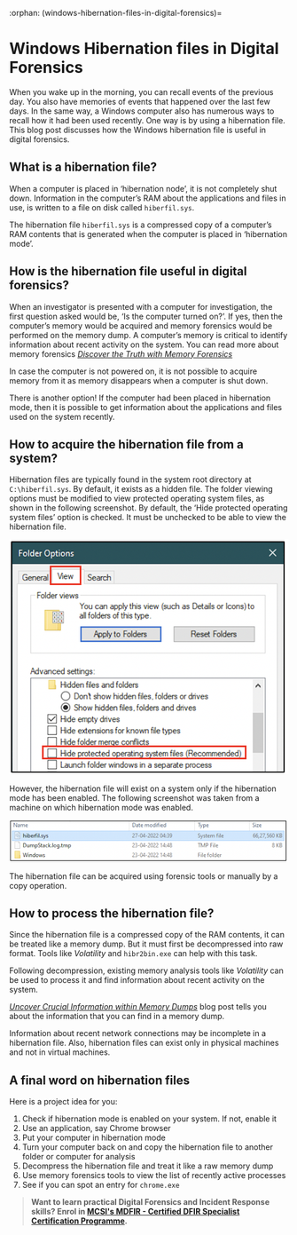:orphan:
(windows-hibernation-files-in-digital-forensics)=
# Windows Hibernation files in Digital Forensics

When you wake up in the morning, you can recall events of the previous day. You also have memories of events that happened over the last few days. In the same way, a Windows computer also has numerous ways to recall how it had been used recently. One way is by using a hibernation file. This blog post discusses how the Windows hibernation file is useful in digital forensics.

## What is a hibernation file?

When a computer is placed in ‘hibernation node’, it is not completely shut down. Information in the computer’s RAM about the applications and files in use, is written to a file on disk called `hiberfil.sys`.

The hibernation file `hiberfil.sys` is a compressed copy of a computer’s RAM contents that is generated when the computer is placed in ‘hibernation mode’.

## How is the hibernation file useful in digital forensics?

When an investigator is presented with a computer for investigation, the first question asked would be, ‘Is the computer turned on?’. If yes, then the computer’s memory would be acquired and memory forensics would be performed on the memory dump. A computer’s memory is critical to identify information about recent activity on the system. You can read more about memory forensics *[Discover the Truth with Memory Forensics](discover-the-truth-with-memory-forensics)* 

In case the computer is not powered on, it is not possible to acquire memory from it as memory disappears when a computer is shut down. 

There is another option! If the computer had been placed in hibernation mode, then it is possible to get information about the applications and files used on the system recently.

## How to acquire the hibernation file from a system?

Hibernation files are typically found in the system root directory at `C:\hiberfil.sys`. By default, it exists as a hidden file. The folder viewing options must be modified to view protected operating system files, as shown in the following screenshot. By default, the ‘Hide protected operating system files’ option is checked. It must be unchecked to be able to view the hibernation file.

![folder options: unchecking hide protected operating system files](images/win-hibernation-1.png)

However, the hibernation file will exist on a system only if the hibernation mode has been enabled. The following screenshot was taken from a machine on which hibernation mode was enabled.

![image of hibernation mode enabled machine and the hibernation file](images/win-hibernation-2.png)

The hibernation file can be acquired using forensic tools or manually by a copy operation.

## How to process the hibernation file?

Since the hibernation file is a compressed copy of the RAM contents, it can be treated like a memory dump. But it must first be decompressed into raw format. Tools like *Volatility* and `hibr2bin.exe` can help with this task.

Following decompression, existing memory analysis tools like *Volatility* can be used to process it and find information about recent activity on the system.

*[Uncover Crucial Information within Memory Dumps](uncover-crucial-information-within-memory-dumps)* blog post tells you about the information that you can find in a memory dump.

Information about recent network connections may be incomplete in a hibernation file. Also, hibernation files can exist only in physical machines and not in virtual machines.

## A final word on hibernation files

Here is a project idea for you:

1. Check if hibernation mode is enabled on your system. If not, enable it
2. Use an application, say Chrome browser
3. Put your computer in hibernation mode
4. Turn your computer back on and copy the hibernation file to another folder or computer for analysis
5. Decompress the hibernation file and treat it like a raw memory dump
6. Use memory forensics tools to view the list of recently active processes
7. See if you can spot an entry for `chrome.exe`

> **Want to learn practical Digital Forensics and Incident Response skills? Enrol in [MCSI's MDFIR - Certified DFIR Specialist Certification Programme](https://www.mosse-institute.com/certifications/mdfir-certified-dfir-specialist.html).**